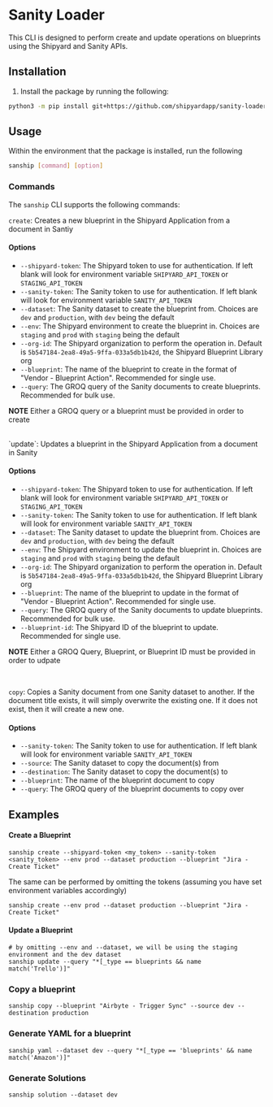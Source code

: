# Sanity Loader

This CLI is designed to perform create and update operations on blueprints using the Shipyard and Sanity APIs.

## Installation

1. Install the package by running the following:

```bash
python3 -m pip install git+https://github.com/shipyardapp/sanity-loader
```

## Usage

Within the environment that the package is installed, run the following

```bash
sanship [command] [option]
```

### Commands

The `sanship` CLI supports the following commands:

 `create`: Creates a new blueprint in the Shipyard Application from a document in Santiy
 
 #### Options
 - `--shipyard-token`: The Shipyard token to use for authentication. If left blank will look for environment variable `SHIPYARD_API_TOKEN` or `STAGING_API_TOKEN`
 - `--sanity-token`: The Sanity token to use for authentication. If left blank will look for environment variable `SANITY_API_TOKEN`
 - `--dataset`: The Sanity dataset to create the blueprint from. Choices are `dev` and `production`, with `dev` being the default
 - `--env`: The Shipyard environment to create the blueprint in. Choices are `staging` and `prod` with `staging` being the default
 - `--org-id`: The Shipyard organization to perform the operation in. Default is `5b547184-2ea8-49a5-9ffa-033a5db1b42d`, the Shipyard Blueprint Library org
 - `--blueprint`: The name of the blueprint to create in the format of "Vendor - Blueprint Action". Recommended for single use. 
 - `--query`: The GROQ query of the Sanity documents to create blueprints. Recommended for bulk use. 

**NOTE** Either a GROQ query or a blueprint must be provided in order to create

<br>
`update`: Updates a blueprint in the Shipyard Application from a document in Sanity

#### Options
 - `--shipyard-token`: The Shipyard token to use for authentication. If left blank will look for environment variable `SHIPYARD_API_TOKEN` or `STAGING_API_TOKEN`
 - `--sanity-token`: The Sanity token to use for authentication. If left blank will look for environment variable `SANITY_API_TOKEN`
 - `--dataset`: The Sanity dataset to update the blueprint from. Choices are `dev` and `production`, with `dev` being the default
 - `--env`: The Shipyard environment to update the blueprint in. Choices are `staging` and `prod` with `staging` being the default
 - `--org-id`: The Shipyard organization to perform the operation in. Default is `5b547184-2ea8-49a5-9ffa-033a5db1b42d`, the Shipyard Blueprint Library org
 - `--blueprint`: The name of the blueprint to update in the format of "Vendor - Blueprint Action". Recommended for single use. 
 - `--query`: The GROQ query of the Sanity documents to update blueprints. Recommended for bulk use.
 - `--blueprint-id`: The Shipyard ID of the blueprint to update. Recommended for single use. 

 **NOTE** Either a GROQ Query, Blueprint, or Blueprint ID must be provided in order to udpate

<br>

`copy`: Copies a Sanity document from one Sanity dataset to another. If the document title exists, it will simply overwrite the existing one. If it does not exist, then it will create a new one. 
#### Options
 - `--sanity-token`: The Sanity token to use for authentication. If left blank will look for environment variable `SANITY_API_TOKEN`
 - `--source`: The Sanity dataset to copy the document(s) from
 - `--destination`: The Sanity dataset to copy the document(s) to
 - `--blueprint`: The name of the blueprint document to copy
 - `--query`: The GROQ query of the blueprint documents to copy over

## Examples

#### Create a Blueprint

```python3
sanship create --shipyard-token <my_token> --sanity-token <sanity_token> --env prod --dataset production --blueprint "Jira - Create Ticket"
```

The same can be performed by omitting the tokens (assuming you have set environment variables accordingly)

```python3
sanship create --env prod --dataset production --blueprint "Jira - Create Ticket"
```


#### Update a Blueprint

```python3
# by omitting --env and --dataset, we will be using the staging environment and the dev dataset
sanship update --query "*[_type == blueprints && name match('Trello')]" 
```


### Copy a blueprint

```python3
sanship copy --blueprint "Airbyte - Trigger Sync" --source dev --destination production
```


### Generate YAML for a blueprint
```
sanship yaml --dataset dev --query "*[_type == 'blueprints' && name match('Amazon')]"
```

### Generate Solutions

```
sanship solution --dataset dev 
```












